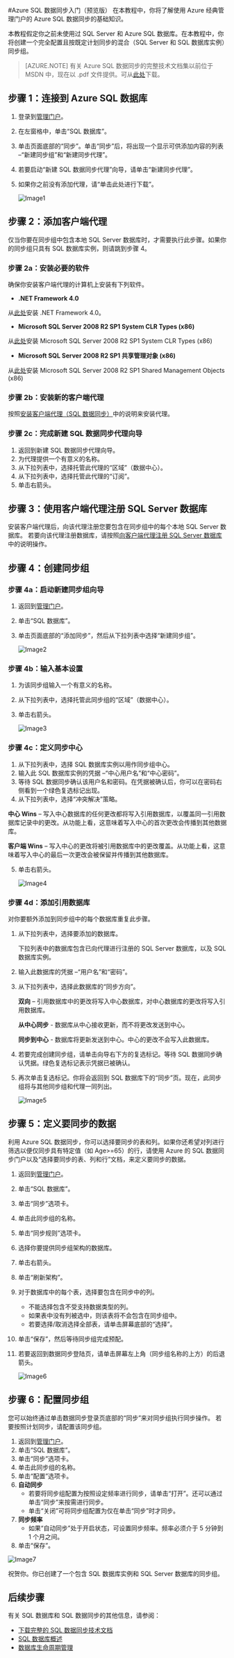 <properties
	pageTitle="SQL 数据库 s 数据同步入门"
	description="本教程帮助你 Azure SQL 数据同步（预览版）入门。"
	services="sql-database"
	documentationCenter=""
	authors="jennieHubbard"
	manager="jhubbard"
	editor=""/>

<tags
	ms.service="sql-database"
	ms.date="07/11/2016"
	wacn.date="08/15/2016"/>


#Azure SQL 数据同步入门（预览版）
在本教程中，你将了解使用 Azure 经典管理门户的 Azure SQL 数据同步的基础知识。

本教程假定你之前未使用过 SQL Server 和 Azure SQL 数据库。在本教程中，你将创建一个完全配置且按既定计划同步的混合（SQL Server 和 SQL 数据库实例）同步组。

> [AZURE.NOTE] 有关 Azure SQL 数据同步的完整技术文档集以前位于 MSDN 中，现在以 .pdf 文件提供。可从[此处](http://download.microsoft.com/download/4/E/3/4E394315-A4CB-4C59-9696-B25215A19CEF/SQL_Data_Sync_Preview.pdf)下载。

## 步骤 1：连接到 Azure SQL 数据库

1. 登录到[管理门户](http://manage.windowsazure.cn)。

2. 在左窗格中，单击“SQL 数据库”。

3. 单击页面底部的“同步”。单击“同步”后，将出现一个显示可供添加内容的列表 –“新建同步组”和“新建同步代理”。

4. 若要启动“新建 SQL 数据同步代理”向导，请单击“新建同步代理”。

5. 如果你之前没有添加代理，请“单击此处进行下载”。

	![Image1](./media/sql-database-get-started-sql-data-sync/SQLDatabaseScreen-Figure1.PNG)


## 步骤 2：添加客户端代理
仅当你要在同步组中包含本地 SQL Server 数据库时，才需要执行此步骤。如果你的同步组只具有 SQL 数据库实例，则请跳到步骤 4。

<a id="InstallRequiredSoftware"></a>
### 步骤 2a：安装必要的软件
确保你安装客户端代理的计算机上安装有下列软件。

- **.NET Framework 4.0**

 从[此处](http://go.microsoft.com/fwlink/?linkid=205836)安装 .NET Framework 4.0。

- **Microsoft SQL Server 2008 R2 SP1 System CLR Types (x86)**

 从[此处](http://www.microsoft.com/zh-cn/download/details.aspx?id=26728)安装 Microsoft SQL Server 2008 R2 SP1 System CLR Types (x86)

- **Microsoft SQL Server 2008 R2 SP1 共享管理对象 (x86)**

 从[此处](http://www.microsoft.com/zh-cn/download/details.aspx?id=26728)安装 Microsoft SQL Server 2008 R2 SP1 Shared Management Objects (x86)



<a id="InstallClient"></a>
### 步骤 2b：安装新的客户端代理

按照[安装客户端代理（SQL 数据同步）](http://download.microsoft.com/download/4/E/3/4E394315-A4CB-4C59-9696-B25215A19CEF/SQL_Data_Sync_Preview.pdf)中的说明来安装代理。



<a id="RegisterSSDb"></a>
### 步骤 2c：完成新建 SQL 数据同步代理向导

1. 	返回到新建 SQL 数据同步代理向导。
2.	为代理提供一个有意义的名称。
3.	从下拉列表中，选择托管此代理的“区域”（数据中心）。
4.	从下拉列表中，选择托管此代理的“订阅”。
5.	单击右箭头。



## 步骤 3：使用客户端代理注册 SQL Server 数据库

安装客户端代理后，向该代理注册您要包含在同步组中的每个本地 SQL Server 数据库。
若要向该代理注册数据库，请按照[向客户端代理注册 SQL Server 数据库](http://download.microsoft.com/download/4/E/3/4E394315-A4CB-4C59-9696-B25215A19CEF/SQL_Data_Sync_Preview.pdf)中的说明操作。



## 步骤 4：创建同步组


<a id="StartNewSGWizard"></a>
### 步骤 4a：启动新建同步组向导

1.	返回到[管理门户](http://manage.windowsazure.cn)。
2.	单击“SQL 数据库”。
3.	单击页面底部的“添加同步”，然后从下拉列表中选择“新建同步组”。

	![Image2](./media/sql-database-get-started-sql-data-sync/NewSyncGroup-Figure2.png)



<a id=""></a>
### 步骤 4b：输入基本设置


1.	为该同步组输入一个有意义的名称。
2.	从下拉列表中，选择托管此同步组的“区域”（数据中心）。
3. 单击右箭头。

	![Image3](./media/sql-database-get-started-sql-data-sync/NewSyncGroupName-Figure3.PNG)


<a id="DefineHubDB"></a>
### 步骤 4c：定义同步中心

1. 从下拉列表中，选择 SQL 数据库实例以用作同步组中心。
2. 输入此 SQL 数据库实例的凭据 –“中心用户名”和“中心密码”。
3. 等待 SQL 数据同步确认该用户名和密码。在凭据被确认后，你可以在密码右侧看到一个绿色复选标记出现。
4. 从下拉列表中，选择“冲突解决”策略。

 **中心 Wins** – 写入中心数据库的任何更改都将写入引用数据库，以覆盖同一引用数据库记录中的更改。从功能上看，这意味着写入中心的首次更改会传播到其他数据库。


 **客户端 Wins** – 写入中心的更改将被引用数据库中的更改覆盖。从功能上看，这意味着写入中心的最后一次更改会被保留并传播到其他数据库。

5.	单击右箭头。

	![Image4](./media/sql-database-get-started-sql-data-sync/NewSyncGroupHub-Figure4.PNG)

<a id="AddRefDB"></a>
### 步骤 4d：添加引用数据库


对你要额外添加到同步组中的每个数据库重复此步骤。

1. 从下拉列表中，选择要添加的数据库。

	下拉列表中的数据库包含已向代理进行注册的 SQL Server 数据库，以及 SQL 数据库实例。
2.	输入此数据库的凭据 –“用户名”和“密码”。
3.	从下拉列表中，选择此数据库的“同步方向”。

	**双向** – 引用数据库中的更改将写入中心数据库，对中心数据库的更改将写入引用数据库。

	**从中心同步** - 数据库从中心接收更新，而不将更改发送到中心。

	**同步到中心** - 数据库将更新发送到中心。中心的更改不会写入此数据库。

4.	若要完成创建同步组，请单击向导右下方的复选标记。等待 SQL 数据同步确认凭据。绿色复选标记表示凭据已被确认。

5.	再次单击复选标记。你将会返回到 SQL 数据库下的“同步”页。现在，此同步组将与其他同步组和代理一同列出。

	![Image5](./media/sql-database-get-started-sql-data-sync/NewSyncGroupReference-Figure5.PNG)


## 步骤 5：定义要同步的数据

利用 Azure SQL 数据同步，你可以选择要同步的表和列。如果你还希望对列进行筛选以便仅同步具有特定值（如 Age>=65）的行，请使用 Azure 的 SQL 数据同步门户以及“选择要同步的表、列和行”文档，来定义要同步的数据。

1.	返回到[管理门户](http://manage.windowsazure.cn)。
2.	单击“SQL 数据库”。
3.	单击“同步”选项卡。
4.	单击此同步组的名称。
5.	单击“同步规则”选项卡。
6.	选择你要提供同步组架构的数据库。
7.	单击右箭头。
8.	单击“刷新架构”。
9.	对于数据库中的每个表，选择要包含在同步中的列。
	- 不能选择包含不受支持数据类型的列。
	- 如果表中没有列被选中，则该表将不会包含在同步组中。
	- 若要选择/取消选择全部表，请单击屏幕底部的“选择”。
10.	单击“保存”，然后等待同步组完成预配。
11.	若要返回到数据同步登陆页，请单击屏幕左上角（同步组名称的上方）的后退箭头。

	![Image6](./media/sql-database-get-started-sql-data-sync/NewSyncGroupSyncRules-Figure6.PNG)

## 步骤 6：配置同步组

您可以始终通过单击数据同步登录页底部的“同步”来对同步组执行同步操作。
若要按照计划同步，请配置该同步组。

1.	返回到[管理门户](http://manage.windowsazure.cn)。
2.	单击“SQL 数据库”。
3.	单击“同步”选项卡。
4.	单击此同步组的名称。
5.	单击“配置”选项卡。
6.	**自动同步**
	- 若要将同步组配置为按照设定频率进行同步，请单击“打开”。还可以通过单击“同步”来按需进行同步。
	- 单击“关闭”可将同步组配置为仅在单击“同步”时才同步。
7.	**同步频率**
	- 如果“自动同步”处于开启状态，可设置同步频率。频率必须介于 5 分钟到 1 个月之间。
8.	单击“保存”。

![Image7](./media/sql-database-get-started-sql-data-sync/NewSyncGroupConfigure-Figure7.PNG)

祝贺你。你已创建了一个包含 SQL 数据库实例和 SQL Server 数据库的同步组。

## 后续步骤
有关 SQL 数据库和 SQL 数据同步的其他信息，请参阅：

* [下载完整的 SQL 数据同步技术文档](http://download.microsoft.com/download/4/E/3/4E394315-A4CB-4C59-9696-B25215A19CEF/SQL_Data_Sync_Preview.pdf)
* [SQL 数据库概述](/documentation/articles/sql-database-technical-overview/)
* [数据库生命周期管理](https://msdn.microsoft.com/zh-cn/library/jj907294.aspx)
 

 

<!---HONumber=Mooncake_0808_2016-->